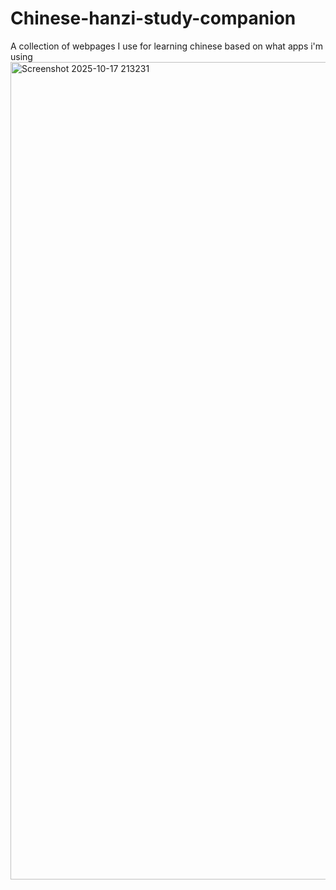 # Chinese-hanzi-study-companion
A collection of webpages I use for learning chinese based on what apps i'm using
<img width="2213" height="1308" alt="Screenshot 2025-10-17 213231" src="https://github.com/user-attachments/assets/56a48405-f724-41c3-b2db-2437e4a2d411" />

